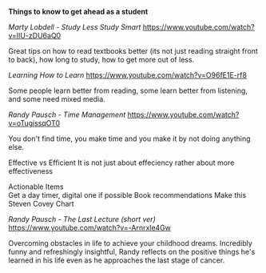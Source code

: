 **Things to know to get ahead as a student**


_Marty Lobdell - Study Less Study Smart_
https://www.youtube.com/watch?v=IlU-zDU6aQ0

Great tips on how to read textbooks better (its not just reading straight front to back), how long to study, how to get more out of less.

_Learning How to Learn_
https://www.youtube.com/watch?v=O96fE1E-rf8

Some people learn better from reading, some learn better from listening, and some need mixed media.  

_Randy Pausch -  Time Management_
https://www.youtube.com/watch?v=oTugjssqOT0

You don't find time, you make time and you make it by not doing anything else.

Effective vs Efficient
It is not just about effeciency rather about more effectiveness

Actionable Items	
	Get a day timer, digital one if possible
	Book recommendations
	Make this Steven Covey Chart

_Randy Pausch - The Last Lecture (short ver)_
https://www.youtube.com/watch?v=-Arnrxle4Gw

Overcoming obstacles in life to achieve your childhood dreams.  Incredibly funny and refreshingly insightful, Randy reflects on the positive things he's learned in his life even as he approaches the last stage of cancer.
